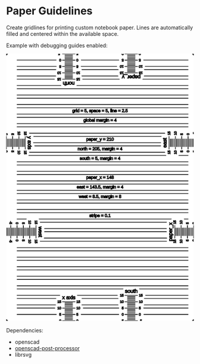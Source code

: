 # Paper Guidelines

Create gridlines for printing custom notebook paper. Lines are automatically filled and centered within the available space.

Example with debugging guides enabled:

![Debug Dots](media/sample.png)

Dependencies:
* openscad
* [openscad-post-processor](https://github.com/AaronVerDow/openscad-post-processor)
* librsvg
